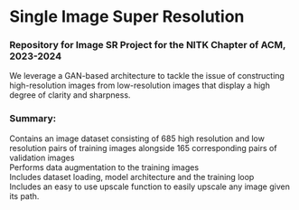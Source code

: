 # Single Image Super Resolution
### Repository for Image SR Project for the NITK Chapter of ACM, 2023-2024

We leverage a GAN-based architecture to tackle the issue of constructing high-resolution images from low-resolution images that display a high degree of clarity and sharpness.

### Summary:
<summary>Contains an image dataset consisting of 685 high resolution and low resolution pairs of training images alongside 165 corresponding pairs of validation images</summary>
<summary>Performs data augmentation to the training images</summary>
<summary>Includes dataset loading, model architecture and the training loop</summary>
<summary>Includes an easy to use upscale function to easily upscale any image given its path.</summary>


